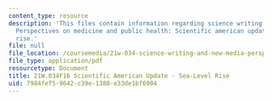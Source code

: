 ```yaml
---
content_type: resource
description: 'This files contain information regarding science writing and new media:
  Perspectives on medicine and public health: Scientific american update - sea-level
  rise.'
file: null
file_location: /coursemedia/21w-034-science-writing-and-new-media-perspectives-on-medicine-and-public-health-fall-2016/7984fef59642c39e1380e33de1bf6904_MIT21W_034F16_SeaLevelRise.pdf
file_type: application/pdf
resourcetype: Document
title: 21W.034F16 Scientific American Update - Sea-Level Rise
uid: 7984fef5-9642-c39e-1380-e33de1bf6904
---
```

